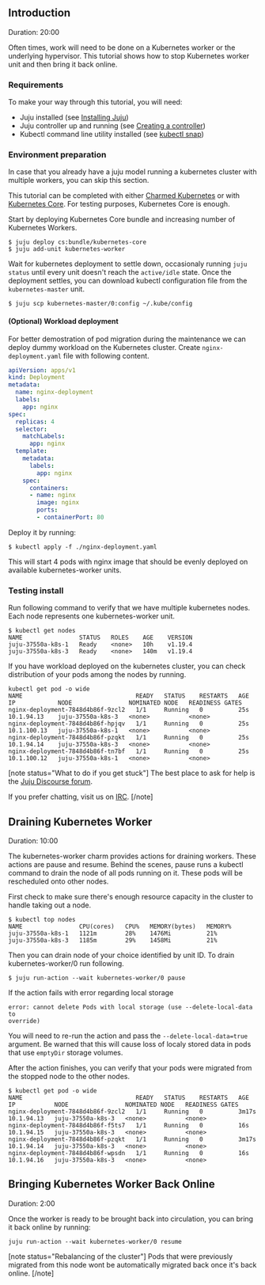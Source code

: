 [comment]: <> (How To Perform Maintenance On Kubernetes Worker)
[comment]: <> (In Discourse, this will the subject of the new topic created under "docs tutorials")
[comment]: <> ([details] are part of Discourse syntax)
[comment]: <> (Markdown cheatsheet: https://learnxinyminutes.com/docs/markdown/)

## Introduction

[comment]: <> (Provide time taken to read/test this section, in format M:SS; eg. 20 seconds)
Duration: 20:00

Often times, work will need to be done on a Kubernetes worker or the
underlying hypervisor. This tutorial shows how to stop Kubernetes worker unit
and then bring it back online.

### Requirements

To make your way through this tutorial, you will need:

- Juju installed (see [Installing Juju](https://jaas.ai/docs/installing))
- Juju controller up and running (see 
[Creating a controller](https://juju.is/docs/creating-a-controller))
- Kubectl command line utility installed (see 
[kubectl snap](https://snapcraft.io/kubectl))

### Environment preparation

In case that you already have a juju model running a kubernetes cluster with
multiple workers, you can skip this section.

This tutorial can be completed with either [Charmed Kubernetes](https://jaas.ai/canonical-kubernetes)
or with [Kubernetes Core](https://jaas.ai/kubernetes-core). For testing
purposes, Kubernetes Core is enough.

Start by deploying Kubernetes Core bundle and increasing number of Kubernetes
Workers.

```console
$ juju deploy cs:bundle/kubernetes-core
$ juju add-unit kubernetes-worker
```

Wait for kubernetes deployment to settle down, occasionaly running
`juju status` until every unit doesn't reach the `active/idle` state. Once the
deployment settles, you can download kubectl configuration file from the 
`kubernetes-master` unit.

```console
$ juju scp kubernetes-master/0:config ~/.kube/config
```

#### (Optional) Workload deployment

For better demostration of pod migration during the maintenance we can deploy
dummy workload on the Kubernetes cluster. Create `nginx-deployment.yaml` file
with following content.

```yaml
apiVersion: apps/v1
kind: Deployment
metadata:
  name: nginx-deployment
  labels:
    app: nginx
spec:
  replicas: 4
  selector:
    matchLabels:
      app: nginx
  template:
    metadata:
      labels:
        app: nginx
    spec:
      containers:
      - name: nginx
        image: nginx
        ports:
        - containerPort: 80
```

Deploy it by running:

```console
$ kubectl apply -f ./nginx-deployment.yaml
```

This will start 4 pods with nginx image that should be evenly deployed on
available kubernetes-worker units.
 
### Testing install

Run following command to verify that we have multiple kubernetes nodes. Each
node represents one kubernetes-worker unit.

```console
$ kubectl get nodes
NAME                STATUS   ROLES    AGE    VERSION
juju-37550a-k8s-1   Ready    <none>   10h    v1.19.4
juju-37550a-k8s-3   Ready    <none>   140m   v1.19.4
```

If you have workload deployed on the kubernetes cluster, you can check
distribution of your pods among the nodes by running.

```console
kubectl get pod -o wide
NAME                                READY   STATUS    RESTARTS   AGE   IP            NODE                NOMINATED NODE   READINESS GATES
nginx-deployment-7848d4b86f-9zcl2   1/1     Running   0          25s   10.1.94.13    juju-37550a-k8s-3   <none>           <none>
nginx-deployment-7848d4b86f-hpjqv   1/1     Running   0          25s   10.1.100.13   juju-37550a-k8s-1   <none>           <none>
nginx-deployment-7848d4b86f-pzqkt   1/1     Running   0          25s   10.1.94.14    juju-37550a-k8s-3   <none>           <none>
nginx-deployment-7848d4b86f-tn7bf   1/1     Running   0          25s   10.1.100.12   juju-37550a-k8s-1   <none>           <none>
```

[note status="What to do if you get stuck"]
The best place to ask for help is the [Juju Discourse forum](https://discourse.charmhub.io/).

If you prefer chatting, visit us on [IRC](https://webchat.freenode.net/#juju).
[/note]

## Draining Kubernetes Worker

[comment]: <> (The duration of this section; 5 minutes)
Duration: 10:00

The kubernetes-worker charm provides actions for draining workers. These
actions are pause and resume. Behind the scenes, pause runs a kubectl command
to drain the node of all pods running on it. These pods will be rescheduled
onto other nodes.

First check to make sure there's enough resource capacity in the cluster to
handle taking out a node.

```console
$ kubectl top nodes
NAME                CPU(cores)   CPU%   MEMORY(bytes)   MEMORY%   
juju-37550a-k8s-1   1121m        28%    1476Mi          21%       
juju-37550a-k8s-3   1185m        29%    1458Mi          21%
```

Then you can drain node of your choice identified by unit ID. To drain
kubernetes-worker/0 run following.

```console
$ juju run-action --wait kubernetes-worker/0 pause
```

If the action fails with error regarding local storage

```plain
error: cannot delete Pods with local storage (use --delete-local-data to
override)
```

You will need to re-run the action and pass the `--delete-local-data=true`
argument. Be warned that this will cause loss of localy stored data in pods
that use `emptyDir` storage volumes.

After the action finishes, you can verify that your pods were migrated from
the stopped node to the other nodes.

```console
$ kubectl get pod -o wide
NAME                                READY   STATUS    RESTARTS   AGE     IP           NODE                NOMINATED NODE   READINESS GATES
nginx-deployment-7848d4b86f-9zcl2   1/1     Running   0          3m17s   10.1.94.13   juju-37550a-k8s-3   <none>           <none>
nginx-deployment-7848d4b86f-f5ts7   1/1     Running   0          16s     10.1.94.15   juju-37550a-k8s-3   <none>           <none>
nginx-deployment-7848d4b86f-pzqkt   1/1     Running   0          3m17s   10.1.94.14   juju-37550a-k8s-3   <none>           <none>
nginx-deployment-7848d4b86f-wpsdn   1/1     Running   0          16s     10.1.94.16   juju-37550a-k8s-3   <none>           <none>
```

## Bringing Kubernetes Worker Back Online

[comment]: <> (The duration of this section; 5 minutes)
Duration: 2:00

Once the worker is ready to be brought back into circulation, you can bring
it back online by running:

```console
juju run-action --wait kubernetes-worker/0 resume
```
[note status="Rebalancing of the cluster"]
Pods that were previously migrated from this node wont be automatically
migrated back once it's back online.
[/note]
